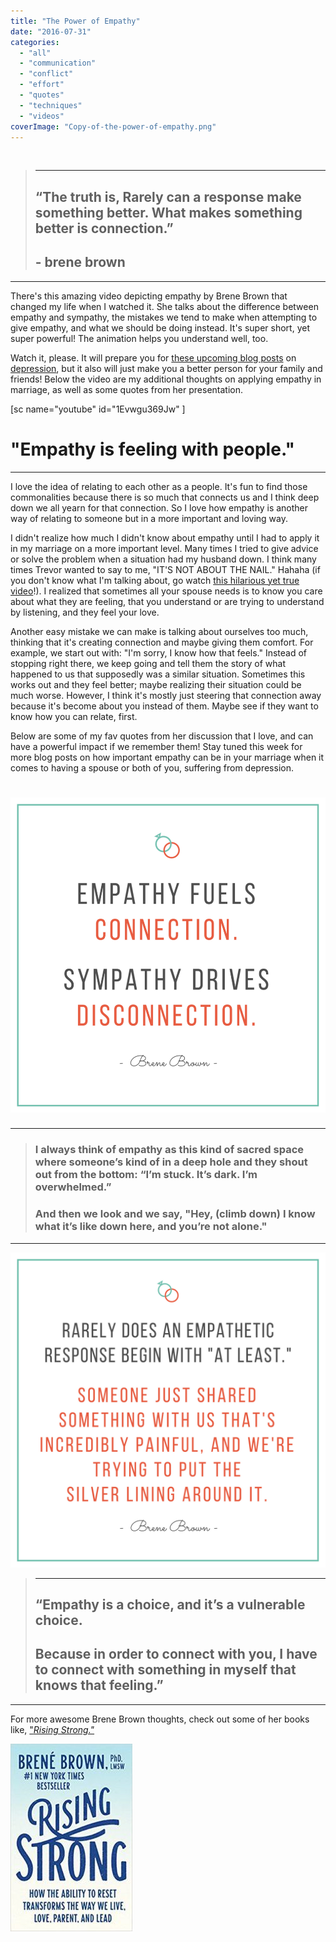 ```yaml
---
title: "The Power of Empathy"
date: "2016-07-31"
categories: 
  - "all"
  - "communication"
  - "conflict"
  - "effort"
  - "quotes"
  - "techniques"
  - "videos"
coverImage: "Copy-of-the-power-of-empathy.png"
---
```


 

> * * *
> 
> ## “The truth is, Rarely can a response make something better. What makes something better is **connection**.”
> 
> ## \- brene brown

* * *

There's this amazing video depicting empathy by Brene Brown that changed my life when I watched it. She talks about the difference between empathy and sympathy, the mistakes we tend to make when attempting to give empathy, and what we should be doing instead. It's super short, yet super powerful! The animation helps you understand well, too.

Watch it, please. It will prepare you for [these upcoming blog posts](https://freshlymarried.com/depression-in-your-marriage-the-dos-and-donts/) on [depression](https://freshlymarried.com/depression-in-marriage-how-your-depression-affects-your-spouse/), but it also will just make you a better person for your family and friends! Below the video are my additional thoughts on applying empathy in marriage, as well as some quotes from her presentation.

\[sc name="youtube" id="1Evwgu369Jw" \]

# "Empathy is feeling with people."

* * *

I love the idea of relating to each other as a people. It's fun to find those commonalities because there is so much that connects us and I think deep down we all yearn for that connection. So I love how empathy is another way of relating to someone but in a more important and loving way.

I didn't realize how much I didn't know about empathy until I had to apply it in my marriage on a more important level. Many times I tried to give advice or solve the problem when a situation had my husband down. I think many times Trevor wanted to say to me, "IT'S NOT ABOUT THE NAIL." Hahaha (if you don't know what I'm talking about, go watch [this hilarious yet true video](https://www.youtube.com/watch?v=-4EDhdAHrOg)!). I realized that sometimes all your spouse needs is to know you care about what they are feeling, that you understand or are trying to understand by listening, and they feel your love.

Another easy mistake we can make is talking about ourselves too much, thinking that it's creating connection and maybe giving them comfort. For example, we start out with: "I'm sorry, I know how that feels." Instead of stopping right there, we keep going and tell them the story of what happened to us that supposedly was a similar situation. Sometimes this works out and they feel better; maybe realizing their situation could be much worse. However, I think it's mostly just steering that connection away because it's become about you instead of them. Maybe see if they want to know how you can relate, first.

Below are some of my fav quotes from her discussion that I love, and can have a powerful impact if we remember them! Stay tuned this week for more blog posts on how important empathy can be in your marriage when it comes to having a spouse or both of you, suffering from depression.

# ![empathy, empathy video, brene brown, brene brown quotes, empathy and sympathy, difference between empathy and sympathy, empathy in marriage, showing empathy, marriage advice, marriage help, relationship help, relationship advice, marriage quotes](/images/empathy-and-sympathy-brene-brown.png)

* * *

> ### I always think of empathy as this kind of sacred space where someone’s kind of in a deep hole and they shout out from the bottom: **“I’m stuck. It’s dark. I’m overwhelmed.”**
> 
> ### And then we look and we say, "Hey, (climb down) **I know what it’s like down here, and you’re not alone."**

* * *

![empathy, empathy video, brene brown, brene brown quotes, empathy and sympathy, difference between empathy and sympathy, empathy in marriage, showing empathy, marriage advice, marriage help, relationship help, relationship advice, marriage quotes](/images/silver-lining-brene-brown-quote.png)

> * * *
> 
> ## “**Empathy is a choice**, and it’s a vulnerable choice.
> 
> ## Because in order to connect with you, **I have to connect with something in myself that knows that feeling.**”

* * *

For more awesome Brene Brown thoughts, check out some of her books like, ["_Rising Strong."_](https://amzn.to/2K5xV6T)

![](/images/517BgzwEnLL._SX322_BO1204203200_-195x300.jpg)
